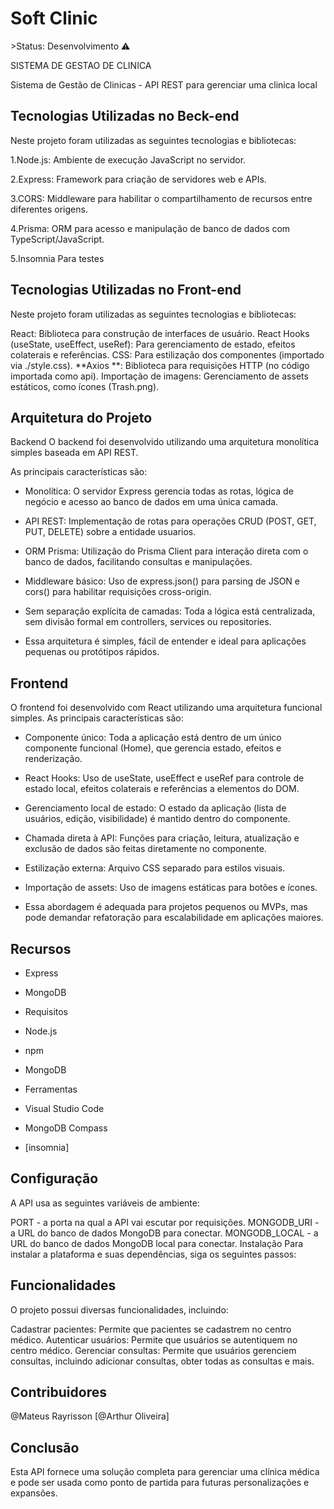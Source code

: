 <h1>Soft Clinic</h1>
>Status: Desenvolvimento ⚠️
<p>SISTEMA DE GESTAO DE CLINICA</p>
Sistema de Gestão de Clinicas - API REST 
para gerenciar uma clinica local

<h2>Tecnologias Utilizadas no Beck-end</h2>
<p>Neste projeto foram utilizadas as seguintes tecnologias e bibliotecas:</p>

<p>1.Node.js: Ambiente de execução JavaScript no servidor.</p>
 
<p>2.Express: Framework para criação de servidores web e APIs.</p>
   
<p>3.CORS: Middleware para habilitar o compartilhamento de recursos entre diferentes origens.</p>
 
<p>4.Prisma: ORM para acesso e manipulação de banco de dados com TypeScript/JavaScript.</p>
   
<p>5.Insomnia Para testes</p>
    
<h2>Tecnologias Utilizadas no Front-end</h2>

Neste projeto foram utilizadas as seguintes tecnologias e bibliotecas:

React: Biblioteca para construção de interfaces de usuário.
React Hooks (useState, useEffect, useRef): Para gerenciamento de estado, efeitos colaterais e referências.
CSS: Para estilização dos componentes (importado via ./style.css).
**Axios **: Biblioteca para requisições HTTP (no código importada como api).
Importação de imagens: Gerenciamento de assets estáticos, como ícones (Trash.png).

<h2>Arquitetura do Projeto</h2>

Backend
O backend foi desenvolvido utilizando uma arquitetura monolítica simples baseada em API REST. 

As principais características são:

* Monolítica: O servidor Express gerencia todas as rotas, lógica de negócio e acesso ao banco de dados em uma única camada.
  
* API REST: Implementação de rotas para operações CRUD (POST, GET, PUT, DELETE) sobre a entidade usuarios.
  
* ORM Prisma: Utilização do Prisma Client para interação direta com o banco de dados, facilitando consultas e manipulações.
  
* Middleware básico: Uso de express.json() para parsing de JSON e cors() para habilitar requisições cross-origin.
  
* Sem separação explícita de camadas: Toda a lógica está centralizada, sem divisão formal em controllers, services ou repositories.
  
* Essa arquitetura é simples, fácil de entender e ideal para aplicações pequenas ou protótipos rápidos.

<h2>Frontend</h2>
O frontend foi desenvolvido com React utilizando uma arquitetura funcional simples. As principais características são:

* Componente único: Toda a aplicação está dentro de um único componente funcional (Home), que gerencia estado, efeitos e renderização.
  
* React Hooks: Uso de useState, useEffect e useRef para controle de estado local, efeitos colaterais e referências a elementos do DOM.
  
* Gerenciamento local de estado: O estado da aplicação (lista de usuários, edição, visibilidade) é mantido dentro do componente.
  
* Chamada direta à API: Funções para criação, leitura, atualização e exclusão de dados são feitas diretamente no componente.
  
* Estilização externa: Arquivo CSS separado para estilos visuais.
  
* Importação de assets: Uso de imagens estáticas para botões e ícones.
  
* Essa abordagem é adequada para projetos pequenos ou MVPs, mas pode demandar refatoração para escalabilidade em aplicações maiores.

<h2>Recursos</h2>

* Express
  
* MongoDB
  
* Requisitos
  
* Node.js
  
* npm
  
* MongoDB
  
* Ferramentas
  
* Visual Studio Code

* MongoDB Compass
  
* [insomnia]
  
<h2>Configuração</h2>

A API usa as seguintes variáveis de ambiente:

PORT - a porta na qual a API vai escutar por requisições.
MONGODB_URI - a URL do banco de dados MongoDB para conectar.
MONGODB_LOCAL - a URL do banco de dados MongoDB local para conectar.
Instalação
Para instalar a plataforma e suas dependências, siga os seguintes passos:

<h2>Funcionalidades</h2>
O projeto possui diversas funcionalidades, incluindo:

Cadastrar pacientes: Permite que pacientes se cadastrem no centro médico.
Autenticar usuários: Permite que usuários se autentiquem no centro médico.
Gerenciar consultas: Permite que usuários gerenciem consultas, incluindo adicionar consultas, obter todas as consultas e mais.

<h2>Contribuidores</h2>
@Mateus Rayrisson
[@Arthur Oliveira]

<h2>Conclusão</h2>
Esta API fornece uma solução completa para gerenciar uma clínica médica e pode ser usada como ponto de partida para futuras personalizações e expansões.
 

